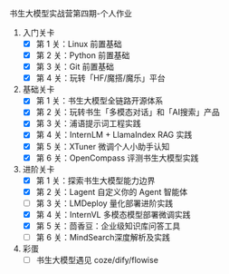 书生大模型实战营第四期-个人作业

1. 入门关卡
   - [x] 第 1 关：Linux 前置基础
   - [x] 第 2 关：Python 前置基础
   - [x] 第 3 关：Git 前置基础
   - [x] 第 4 关：玩转「HF/魔搭/魔乐」平台

2. 基础关卡
   - [x] 第 1 关：书生大模型全链路开源体系
   - [x] 第 2 关：玩转书生「多模态对话」和「AI搜索」产品
   - [x] 第 3 关：浦语提示词工程实践
   - [x] 第 4 关：InternLM + LlamaIndex RAG 实践
   - [x] 第 5 关：XTuner 微调个人小助手认知
   - [x] 第 6 关：OpenCompass 评测书生大模型实践

3. 进阶关卡
   - [x] 第 1 关：探索书生大模型能力边界
   - [x] 第 2 关：Lagent 自定义你的 Agent 智能体
   - [ ] 第 3 关：LMDeploy 量化部署进阶实践
   - [x] 第 4 关：InternVL 多模态模型部署微调实践
   - [x] 第 5 关：茴香豆：企业级知识库问答工具
   - [ ] 第 6 关：MindSearch深度解析及实践

4. 彩蛋
   - [ ] 书生大模型遇见 coze/dify/flowise
